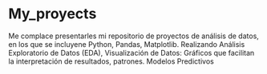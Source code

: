 # My_proyects
Me complace presentarles mi repositorio de proyectos de análisis de datos, en los que se incluyene Python, Pandas, Matplotlib. Realizando Análisis Exploratorio de Datos (EDA), Visualización de Datos: Gráficos que facilitan la interpretación de resultados, patrones. Modelos Predictivos
